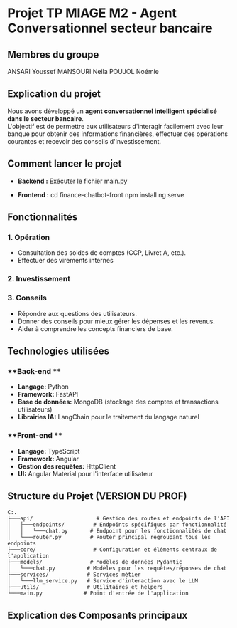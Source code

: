 # Projet TP MIAGE M2 - Agent Conversationnel secteur bancaire 

## Membres du groupe 
ANSARI Youssef
MANSOURI Neila
POUJOL Noémie

## Explication du projet
Nous avons développé un **agent conversationnel intelligent spécialisé dans le secteur bancaire**.  
L'objectif est de permettre aux utilisateurs d'interagir facilement avec leur banque pour obtenir des informations financières, effectuer des opérations courantes et recevoir des conseils d'investissement.

## Comment lancer le projet 
- **Backend :** 
   Exécuter le fichier main.py

- **Frontend :** 
   cd finance-chatbot-front
   npm install
   ng serve

## Fonctionnalités

### 1. Opération
- Consultation des soldes de comptes (CCP, Livret A, etc.).
- Effectuer des virements internes 

### 2. Investissement


### 3. Conseils
- Répondre aux questions des utilisateurs.
- Donner des conseils pour mieux gérer les dépenses et les revenus.
- Aider à comprendre les concepts financiers de base.


## Technologies utilisées
### **Back-end **
- **Langage:** Python  
- **Framework:** FastAPI  
- **Base de données:** MongoDB (stockage des comptes et transactions utilisateurs)  
- **Librairies IA:** LangChain pour le traitement du langage naturel  

### **Front-end **
- **Langage:** TypeScript  
- **Framework:** Angular  
- **Gestion des requêtes:** HttpClient  
- **UI:** Angular Material pour l'interface utilisateur  


## Structure du Projet (VERSION DU PROF)

```
C:.
├───api/                    # Gestion des routes et endpoints de l'API
│   ├───endpoints/         # Endpoints spécifiques par fonctionnalité
│   │   └───chat.py       # Endpoint pour les fonctionnalités de chat
│   └───router.py         # Router principal regroupant tous les endpoints
├───core/                  # Configuration et éléments centraux de l'application
├───models/               # Modèles de données Pydantic
│   └───chat.py          # Modèles pour les requêtes/réponses de chat
├───services/            # Services métier
│   └───llm_service.py   # Service d'interaction avec le LLM
├───utils/               # Utilitaires et helpers
└───main.py             # Point d'entrée de l'application
```




## Explication des Composants principaux



